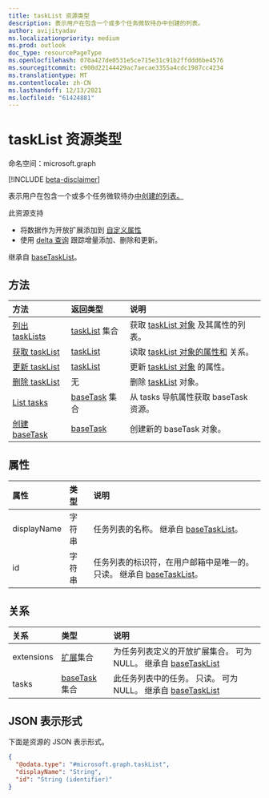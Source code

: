 ```yaml
---
title: taskList 资源类型
description: 表示用户在包含一个或多个任务微软待办中创建的列表。
author: avijityadav
ms.localizationpriority: medium
ms.prod: outlook
doc_type: resourcePageType
ms.openlocfilehash: 070a427de0531e5ce715e31c91b2ffddd6be4576
ms.sourcegitcommit: c900d22144429ac7aecae3355a4cdc1987cc4234
ms.translationtype: MT
ms.contentlocale: zh-CN
ms.lasthandoff: 12/13/2021
ms.locfileid: "61424881"
---
```

# <a name="tasklist-resource-type"></a>taskList 资源类型

命名空间：microsoft.graph

[!INCLUDE [beta-disclaimer](../../includes/beta-disclaimer.md)]

表示用户在包含一个或多个任务微软待办[中创建的列表。](./task.md) 

此资源支持
* 将数据作为开放扩展添加到 [自定义属性](/graph/extensibility-overview)
* 使用 [delta 查询](/graph/delta-query-overview) 跟踪增量添加、删除和更新。

继承自 [baseTaskList](../resources/basetasklist.md)。

## <a name="methods"></a>方法
|方法|返回类型|说明|
|:---|:---|:---|
|[列出 taskLists](../api/tasks-list-lists.md)|[taskList](../resources/tasklist.md) 集合|获取 [taskList 对象](../resources/tasklist.md) 及其属性的列表。|
|[获取 taskList](../api/basetasklist-get.md)|[taskList](../resources/tasklist.md)|读取 [taskList 对象的属性和](../resources/tasklist.md) 关系。|
|[更新 taskList](../api/tasklist-update.md)|[taskList](../resources/tasklist.md)|更新 [taskList 对象](../resources/tasklist.md) 的属性。|
|[删除 taskList](../api/tasklist-delete.md)|无|删除 [taskList](../resources/tasklist.md) 对象。|
|[List tasks](../api/basetasklist-list-tasks.md)|[baseTask](../resources/basetask.md) 集合|从 tasks 导航属性获取 baseTask 资源。|
|[创建 baseTask](../api/basetasklist-post-tasks.md)|[baseTask](../resources/basetask.md)|创建新的 baseTask 对象。|

## <a name="properties"></a>属性
|属性|类型|说明|
|:---|:---|:---|
|displayName|字符串|任务列表的名称。 继承自 [baseTaskList](../resources/basetasklist.md)。|
|id|字符串|任务列表的标识符，在用户邮箱中是唯一的。 只读。 继承自 [baseTaskList](../resources/basetasklist.md)。|

## <a name="relationships"></a>关系
|关系|类型|说明|
|:---|:---|:---|
|extensions|[扩展](../resources/extension.md)集合|为任务列表定义的开放扩展集合。 可为 NULL。 继承自 [baseTaskList](../resources/basetasklist.md)|
|tasks|[baseTask](../resources/basetask.md) 集合|此任务列表中的任务。 只读。 可为 NULL。 继承自 [baseTaskList](../resources/basetasklist.md)|

## <a name="json-representation"></a>JSON 表示形式
下面是资源的 JSON 表示形式。
<!-- {
  "blockType": "resource",
  "keyProperty": "id",
  "@odata.type": "microsoft.graph.taskList",
  "baseType": "microsoft.graph.baseTaskList",
  "openType": false
}
-->
``` json
{
  "@odata.type": "#microsoft.graph.taskList",
  "displayName": "String",
  "id": "String (identifier)"
}
```

